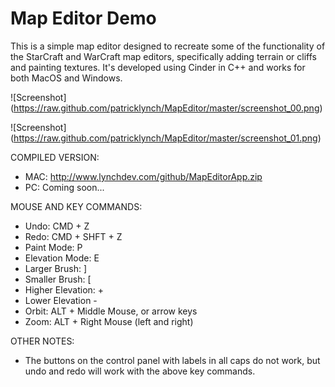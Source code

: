Map Editor Demo
====

This is a simple map editor designed to recreate some of the functionality of the StarCraft and WarCraft map editors, specifically adding terrain or cliffs and painting textures.  It's developed using Cinder in C++ and works for both MacOS and Windows.

![Screenshot] (https://raw.github.com/patricklynch/MapEditor/master/screenshot_00.png)

![Screenshot] (https://raw.github.com/patricklynch/MapEditor/master/screenshot_01.png)

COMPILED VERSION:
- MAC: http://www.lynchdev.com/github/MapEditorApp.zip
- PC: Coming soon...

MOUSE AND KEY COMMANDS:
- Undo: CMD + Z
- Redo: CMD + SHFT + Z
- Paint Mode: P
- Elevation Mode: E
- Larger Brush: ]
- Smaller Brush: [
- Higher Elevation: +
- Lower Elevation -
- Orbit: ALT + Middle Mouse, or arrow keys
- Zoom: ALT + Right Mouse (left and right)

OTHER NOTES:
- The buttons on the control panel with labels in all caps do not work, but undo and redo will work with the above key commands.
